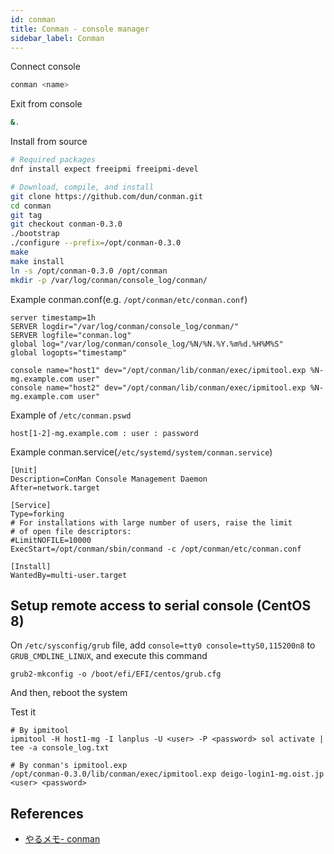 ```yaml
---
id: conman
title: Conman - console manager
sidebar_label: Conman
---
```


Connect console

``` sh
conman <name>
```

Exit from console

``` sh
&.
```

Install from source

``` sh
# Required packages
dnf install expect freeipmi freeipmi-devel

# Download, compile, and install
git clone https://github.com/dun/conman.git
cd conman
git tag
git checkout conman-0.3.0
./bootstrap
./configure --prefix=/opt/conman-0.3.0
make
make install
ln -s /opt/conman-0.3.0 /opt/conman
mkdir -p /var/log/conman/console_log/conman/
```

Example conman.conf(e.g. `/opt/conman/etc/conman.conf`)

``` text
server timestamp=1h
SERVER logdir="/var/log/conman/console_log/conman/"
SERVER logfile="conman.log"
global log="/var/log/conman/console_log/%N/%N.%Y.%m%d.%H%M%S"
global logopts="timestamp"

console name="host1" dev="/opt/conman/lib/conman/exec/ipmitool.exp %N-mg.example.com user"
console name="host2" dev="/opt/conman/lib/conman/exec/ipmitool.exp %N-mg.example.com user"
```

Example of `/etc/conman.pswd`

``` text
host[1-2]-mg.example.com : user : password
```

Example conman.service(`/etc/systemd/system/conman.service`)

``` text
[Unit]
Description=ConMan Console Management Daemon
After=network.target

[Service]
Type=forking
# For installations with large number of users, raise the limit
# of open file descriptors:
#LimitNOFILE=10000
ExecStart=/opt/conman/sbin/conmand -c /opt/conman/etc/conman.conf

[Install]
WantedBy=multi-user.target
```

## Setup remote access to serial console (CentOS 8)

On `/etc/sysconfig/grub` file, add `console=tty0 console=ttyS0,115200n8` to `GRUB_CMDLINE_LINUX`, and execute this command

```
grub2-mkconfig -o /boot/efi/EFI/centos/grub.cfg
```

And then, reboot the system

Test it

```
# By ipmitool
ipmitool -H host1-mg -I lanplus -U <user> -P <password> sol activate | tee -a console_log.txt

# By conman's ipmitool.exp
/opt/conman-0.3.0/lib/conman/exec/ipmitool.exp deigo-login1-mg.oist.jp <user> <password>
```

## References

* [やるメモ- conman](https://shachimaru.wiki.fc2.com/wiki/conman)
